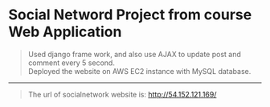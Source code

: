 Social Netword Project from course Web Application
===

>Used django frame work, and also use AJAX to update post and comment every 5 second.<br>
>Deployed the website on AWS EC2 instance with MySQL database.
---
>The url of socialnetwork website is: http://54.152.121.169/


